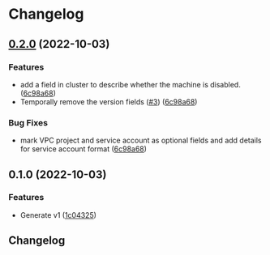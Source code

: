 # Changelog

## [0.2.0](https://github.com/googleapis/python-edgecontainer/compare/v0.1.0...v0.2.0) (2022-10-03)


### Features

* add a field in cluster to describe whether the machine is disabled. ([6c98a68](https://github.com/googleapis/python-edgecontainer/commit/6c98a6803375915a20c460ff66d95a2c4a08e271))
* Temporally remove the version fields ([#3](https://github.com/googleapis/python-edgecontainer/issues/3)) ([6c98a68](https://github.com/googleapis/python-edgecontainer/commit/6c98a6803375915a20c460ff66d95a2c4a08e271))


### Bug Fixes

* mark VPC project and service account as optional fields and add details for service account format ([6c98a68](https://github.com/googleapis/python-edgecontainer/commit/6c98a6803375915a20c460ff66d95a2c4a08e271))

## 0.1.0 (2022-10-03)


### Features

* Generate v1 ([1c04325](https://github.com/googleapis/python-edgecontainer/commit/1c043255c62504d405e4647e908ecaab6d3e6b14))

## Changelog
